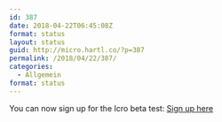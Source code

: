 ```yaml
---
id: 387
date: 2018-04-22T06:45:08Z
format: status
layout: status
guid: http://micro.hartl.co/?p=387
permalink: /2018/04/22/387/
categories:
  - Allgemein
format: status
---
```

You can now sign up for the Icro beta test: [Sign up here](https://mailchi.mp/f85fb8010029/icro-beta)